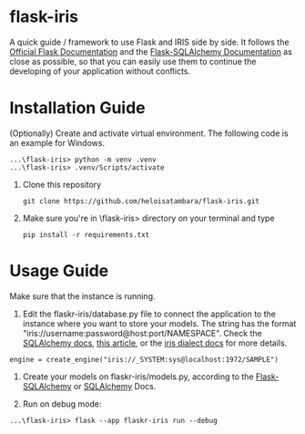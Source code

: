 # flask-iris
A quick guide / framework to use Flask and IRIS side by side.
It follows the [Official Flask Documentation](https://flask.palletsprojects.com/en/2.2.x/) and the [Flask-SQLAlchemy Documentation](https://flask-sqlalchemy.palletsprojects.com/en/3.0.x/) as close as possible, so that you can easily use them to continue the developing of your application without conflicts.

# Installation Guide
(Optionally) Create and activate virtual environment. The following code is an example for Windows.
```
...\flask-iris> python -m venv .venv
...\flask-iris> .venv/Scripts/activate
```

1. Clone this repository
   ```
   git clone https://github.com/heloisatambara/flask-iris.git
   ```

1. Make sure you're in \flask-iris> directory on your terminal and type
   ```
   pip install -r requirements.txt
   ```



# Usage Guide
Make sure that the instance is running.

1. Edit the flaskr-iris/database.py file to connect the application to the instance where you want to store your models. The string has the format "iris://username:password@host:port/NAMESPACE". Check the [SQLAlchemy docs](https://www.sqlalchemy.org/), [this article](https://community.intersystems.com/post/sqlalchemy-easiest-way-use-python-and-sql-iriss-databases), or the [iris dialect docs](https://github.com/caretdev/sqlalchemy-iris/blob/main/README.md) for more details.
```
engine = create_engine("iris://_SYSTEM:sys@localhost:1972/SAMPLE")
```
1. Create your models on flaskr-iris/models.py, according to the [Flask-SQLAlchemy](https://flask-sqlalchemy.palletsprojects.com/en/3.1.x/models/#defining-models) or [SQLAlchemy](https://docs.sqlalchemy.org/en/20/orm/declarative_tables.html) Docs.

1. Run on debug mode:
```
...\flask-iris> flask --app flaskr-iris run --debug
```